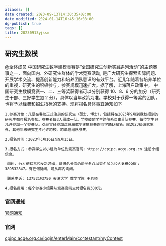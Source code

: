 ```yaml
---
aliases: []
date created: 2023-09-13T14:30:35+08:00
date modified: 2024-01-14T16:45:16+08:00
dg-publish: true
tags: []
title: 20230913yjssm
---
```


## 研究生数模
@全体成员 中国研究生数学建模竞赛是“全国研究生创新实践系列活动”的主题赛事之一，面向国内、外研究生群体的学术竞赛活动, 是广大研究生探索实际问题、开展学术交流、提高创新能力和培养团队意识的有效平台。近几年随着各培养单位的重视，研究生的积极参与，参赛规模迅速扩大。据了解，上海落户政策中， 中国研究生数模竞赛一、二、三等奖获得者可以分别获得 10、8、6 分的加分（研究生干部、三好学生加 2 分），具体以当年政策为准。学校对于获得一等奖的团队，也将予以经费和招生指标的支持。现将报名具体事宜通知如下：

    1.参赛对象：凡是在我校正式注册的研究生（硕士、博士），包括将在2023年9月到我校报到的研究生都可报名参加。参赛者每3人组成一队。学校鼓励学生跨院系自由组队参赛。每位学生只允许参加一个参赛队。欢迎曾经参加过往届数学建模竞赛的同学踊跃报名。除2023级研究生外，其他年级研究生不允许跨校、跨单位组队参赛。

    2.报名时间：2023年6月16日至9月13日。

    3.报名方式：参赛学生以小组为单位到竞赛官网：https://cpipc.acge.org.cn 注册小组信息。

     同时，为方便联系和发送通知，请报名参赛的同学务必以实名加入校内数模QQ群：389532847。有任何疑问，可从群内询问。

     联系电话: 13752193750 天津大学 数学学院 王老师

    4.报名费用：每个参赛小组需从竞赛官网支付报名费300元。
### 官网通知
[官网通知](https://mp.weixin.qq.com/s?__biz=MzAwMDQxMTk5NA==&mid=2649821090&idx=1&sn=4e94043d100533484fca9433d474ee8d&chksm=82ecff97b59b7681346292b8e0d11103637929b455630738b0338182d9ccad4b2e6aabd3bc26&mpshare=1&scene=23&srcid=0908WQI6Cn3o6jgj4AjedyM3&sharer_shareinfo=f6d4c1b8a65158df8e569723ffc9caca&sharer_shareinfo_first=f6d4c1b8a65158df8e569723ffc9caca#rd)
### 官网
[cpipc.acge.org.cn/login/enterMain/contestant/myContest](https://cpipc.acge.org.cn/login/enterMain/contestant/myContest)